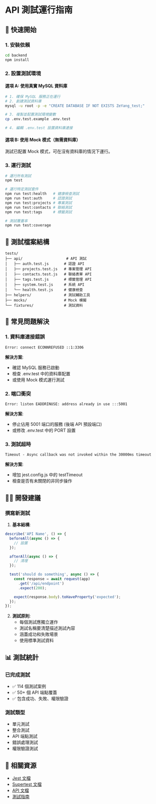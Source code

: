 # API 測試運行指南

## 🔄 快速開始

### 1. 安裝依賴
```bash
cd backend
npm install
```

### 2. 設置測試環境

#### 選項 A: 使用真實 MySQL 資料庫
```bash
# 1. 確保 MySQL 服務正在運行
# 2. 創建測試資料庫
mysql -u root -p -e "CREATE DATABASE IF NOT EXISTS ZeYang_test;"

# 3. 複製並配置測試環境變數
cp .env.test.example .env.test

# 4. 編輯 .env.test 設置資料庫連接
```

#### 選項 B: 使用 Mock 模式（無需資料庫）
測試已配置 Mock 模式，可在沒有資料庫的情況下運行。

### 3. 運行測試

```bash
# 運行所有測試
npm test

# 運行特定測試套件
npm run test:health   # 健康檢查測試
npm run test:auth     # 認證測試
npm run test:projects # 專案測試
npm run test:contacts # 聯絡測試
npm run test:tags     # 標籤測試

# 測試覆蓋率
npm run test:coverage
```

## 📁 測試檔案結構

```
tests/
├── api/                    # API 測試
│   ├── auth.test.js       # 認證 API
│   ├── projects.test.js   # 專案管理 API
│   ├── contacts.test.js   # 聯絡表單 API
│   ├── tags.test.js       # 標籤管理 API
│   ├── system.test.js     # 系統 API
│   └── health.test.js     # 健康檢查
├── helpers/               # 測試輔助工具
├── mocks/                 # Mock 模擬
└── fixtures/              # 測試資料
```

## 🔧 常見問題解決

### 1. 資料庫連接錯誤
```
Error: connect ECONNREFUSED ::1:3306
```

**解決方案**:
- 確認 MySQL 服務已啟動
- 檢查 .env.test 中的資料庫配置
- 或使用 Mock 模式運行測試

### 2. 端口衝突
```
Error: listen EADDRINUSE: address already in use :::5001
```

**解決方案**:
- 停止佔用 5001 端口的服務 (後端 API 預設端口)
- 或修改 .env.test 中的 PORT 設置

### 3. 測試超時
```
Timeout - Async callback was not invoked within the 30000ms timeout
```

**解決方案**:
- 增加 jest.config.js 中的 testTimeout
- 檢查是否有未關閉的非同步操作

## 🧑‍💻 開發建議

### 撰寫新測試

1. **基本結構**:
```javascript
describe('API Name', () => {
  beforeAll(async () => {
    // 設置
  });

  afterAll(async () => {
    // 清理
  });

  test('should do something', async () => {
    const response = await request(app)
      .get('/api/endpoint')
      .expect(200);

    expect(response.body).toHaveProperty('expected');
  });
});
```

2. **測試原則**:
   - 每個測試應獨立運作
   - 測試名稱要清楚描述測試內容
   - 涵蓋成功和失敗場景
   - 使用標準測試資料

## 📊 測試統計

### 已完成測試
- ✅ 114 個測試案例
- ✅ 50+ 個 API 端點覆蓋
- ✅ 包含成功、失敗、權限驗證

### 測試類型
- 單元測試
- 整合測試
- API 端點測試
- 錯誤處理測試
- 權限驗證測試

## 🔗 相關資源

- [Jest 文檔](https://jestjs.io/)
- [Supertest 文檔](https://github.com/visionmedia/supertest)
- [API 文檔](/swagger)
- [測試指南](./README.md)